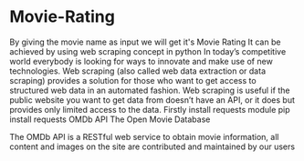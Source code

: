 # Movie-Rating
By giving the movie name as input we will get it's Movie Rating
It can be achieved by using web scraping concept in python
In today’s competitive world everybody is looking for ways to innovate and make use of new technologies. 
Web scraping (also called web data extraction or data scraping) provides a solution for those who want to get access to structured web data in an automated fashion. 
Web scraping is useful if the public website you want to get data from doesn’t have an API, or it does but provides only limited access to the data.
Firstly install requests module
                  pip install requests
OMDb API
The Open Movie Database

The OMDb API is a RESTful web service to obtain movie information, all content and images on the site are contributed and maintained by our users                  
                  
